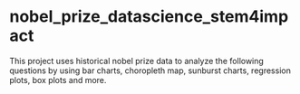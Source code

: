 # nobel_prize_datascience_stem4impact
This project uses historical nobel prize data to analyze the following questions by using bar charts, choropleth map, sunburst charts, regression plots, box plots and more.
